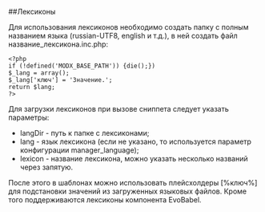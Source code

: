 ##Лексиконы

Для использования лексиконов необходимо создать папку с полным названием языка (russian-UTF8, english и т.д.), в ней создать файл название_лексикона.inc.php:
```
<?php
if (!defined('MODX_BASE_PATH')) {die();})
$_lang = array();
$_lang['ключ'] = 'Значение.';
return $lang;
?>
```
Для загрузки лексиконов при вызове сниппета следует указать параметры:

* langDir - путь к папке с лексиконами;
* lang - язык лексикона (если не указано, то используется параметр конфигурации manager_language);
* lexicon - название лексикона, можно указать несколько названий через запятую.

После этого в шаблонах можно использовать плейсхолдеры [%ключ%] для подстановки значений из загруженных языковых файлов. Кроме того поддерживаются лексиконы компонента EvoBabel.